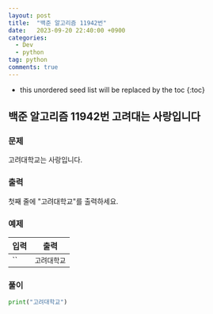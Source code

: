 ```yaml
---
layout: post
title:  "백준 알고리즘 11942번"
date:   2023-09-20 22:40:00 +0900
categories: 
  - Dev
  - python
tag: python
comments: true
---
```


* this unordered seed list will be replaced by the toc
{:toc}

## 백준 알고리즘 11942번 고려대는 사랑입니다

### 문제

고려대학교는 사랑입니다.

### 출력

첫째 줄에 "고려대학교"를 출력하세요.

### 예제

| 입력 | 출력 |
| --- | --- |
| `` | `고려대학교` |

### 풀이

```py
print("고려대학교")
```